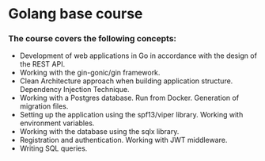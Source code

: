 # Golang base course

### The course covers the following concepts:
- Development of web applications in Go in accordance with the design of the REST API.
- Working with the gin-gonic/gin framework.
- Clean Architecture approach when building application structure. Dependency Injection Technique.
- Working with a Postgres database. Run from Docker. Generation of migration files.
- Setting up the application using the spf13/viper library. Working with environment variables.
- Working with the database using the sqlx library.
- Registration and authentication. Working with JWT middleware.
- Writing SQL queries.
